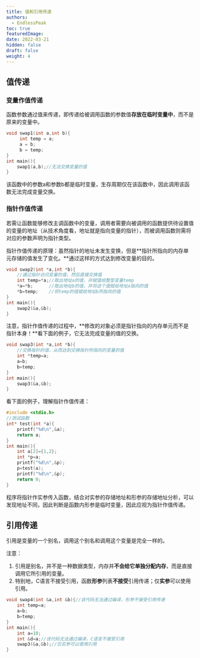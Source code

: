 ```yaml
---
title: 值和引用传递
authors:
  - EndlessPeak
toc: true
featuredImage: 
date: 2022-03-21
hidden: false
draft: false
weight: 4
---
```


## 值传递

### 变量作值传递

函数参数通过值来传递，即传递给被调用函数的参数值**存放在临时变量中**，而不是原来的变量中。

```c
void swap1(int a,int b){
     int temp = a;
     a = b;
     b = temp;
}
int main(){
    swap1(a,b);//无法交换变量的值
}
```

该函数中的参数a和参数b都是临时变量，生存周期仅在该函数中，因此调用该函数无法完成变量交换。

### 指针作值传递

若需让函数能够修改主调函数中的变量，调用者需要向被调用的函数提供待设置值的变量的地址（从技术角度看，地址就是指向变量的指针），而被调用函数则需将对应的参数声明为指针类型。

指针作值传递的原理：虽然指针的地址未发生变换，但是**指针所指向的内存单元存储的值发生了变化。**通过这样的方式达到修改变量的目的。

```c
void swap2(int *a,int *b){
    //通过指针访问变量的值，然后直接交换值
    int temp=*a;//取出地址a的值，并赋值给整型变量temp
    *a=*b;		//取出地址b的值，并将这个值赋给地址a指向的值
    *b=temp;	//将temp的值赋给地址b所指向的值
}
int main(){
    swap2(&a,&b);
}
```

注意，指针作值传递的过程中，**修改的对象必须是指针指向的内存单元而不是指针本身！**看下面的例子，它无法完成变量的值的交换。

```c
void swap3(int *a,int *b){
    //交换指针的值，从而达到交换指针所指向的变量的值
    int *temp=a;
    a=b;
    b=temp;
}
int main(){
    swap3(&a,&b);
}
```

看下面的例子，理解指针作值传递：

```c
#include <stdio.h>
//测试函数
int* test(int *a){
    printf("%d\n",&a);
    return a;
}
int main(){
    int a[2]={1,2};
    int *p=a;
    printf("%d\n",&p);
    p=test(a);
    printf("%d\n",&p);
    return 0;
}
```

程序将指针作实参传入函数，结合对实参的存储地址和形参的存储地址分析，可以发现地址不同，因此判断是函数内形参是临时变量，因此应视为指针作值传递。

## 引用传递

引用是变量的一个别名，调用这个别名和调用这个变量是完全一样的。

注意：

1. 引用是别名，并不是一种数据类型，内存并**不会给它单独分配内存**，而是直接调用它所引用的变量。
2. 特别地，C语言不接受引用，函数**形参**列表**不接受**引用传递；仅**实参**可以使用引用。

```c
void swap4(int &a,int &b){//该代码无法通过编译，形参不接受引用传递
    int temp=a;
    a=b;
    b=temp;
}
int main(){
	int a=10;
	int &d=a;//该代码无法通过编译，C语言不接受引用
    swap3(&a,&b);//仅实参可以使用引用
}
```

